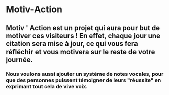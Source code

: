 # Motiv-Action

## Motiv ' Action est un projet qui aura pour but de motiver ces visiteurs ! En effet, chaque jour une citation sera mise à jour, ce qui vous fera réfléchir et vous motivera sur le reste de votre journée.
### Nous voulons aussi ajouter un système de notes vocales, pour que des personnes puissent témoigner de leurs "réussite" en exprimant tout cela de vive voix.
